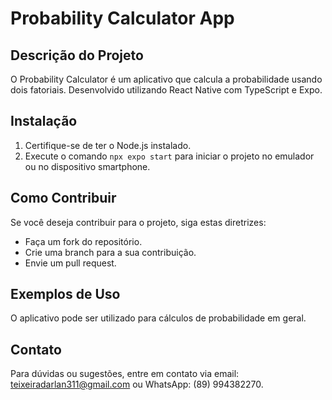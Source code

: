 # Probability Calculator App

## Descrição do Projeto
O Probability Calculator é um aplicativo que calcula a probabilidade usando dois fatoriais. Desenvolvido utilizando React Native com TypeScript e Expo.

## Instalação
1. Certifique-se de ter o Node.js instalado.
2. Execute o comando `npx expo start` para iniciar o projeto no emulador ou no dispositivo smartphone.

## Como Contribuir
Se você deseja contribuir para o projeto, siga estas diretrizes:
- Faça um fork do repositório.
- Crie uma branch para a sua contribuição.
- Envie um pull request.

## Exemplos de Uso
O aplicativo pode ser utilizado para cálculos de probabilidade em geral.

## Contato
Para dúvidas ou sugestões, entre em contato via email: teixeiradarlan311@gmail.com ou WhatsApp: (89) 994382270.

